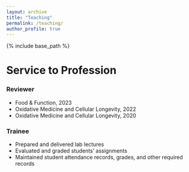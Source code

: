 ```yaml
---
layout: archive
title: "Teaching"
permalink: /teaching/
author_profile: true
---
```


{% include base_path %}

Service to Profession
=======

### Reviewer ###

* Food & Function, 2023
* Oxidative Medicine and Cellular Longevity, 2022
* Oxidative Medicine and Cellular Longevity, 2020

### Trainee ###
* Prepared and delivered lab lectures 
* Evaluated and graded students’ assignments
* Maintained student attendance records, grades, and other required records
